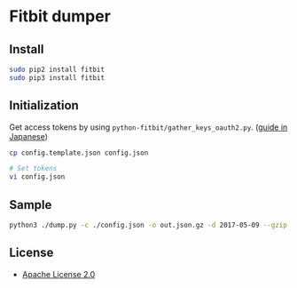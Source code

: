 
# Fitbit dumper

## Install

```sh
sudo pip2 install fitbit
sudo pip3 install fitbit
```

## Initialization

Get access tokens by using ``python-fitbit/gather_keys_oauth2.py``.
([guide in Japanese](http://qiita.com/fujit33/items/2af7c4afdb4e07601def))

```sh
cp config.template.json config.json

# Set tokens
vi config.json
```

## Sample

```sh
python3 ./dump.py -c ./config.json -o out.json.gz -d 2017-05-09 --gzip
```

## License
- [Apache License 2.0](http://www.apache.org/licenses/LICENSE-2.0)
